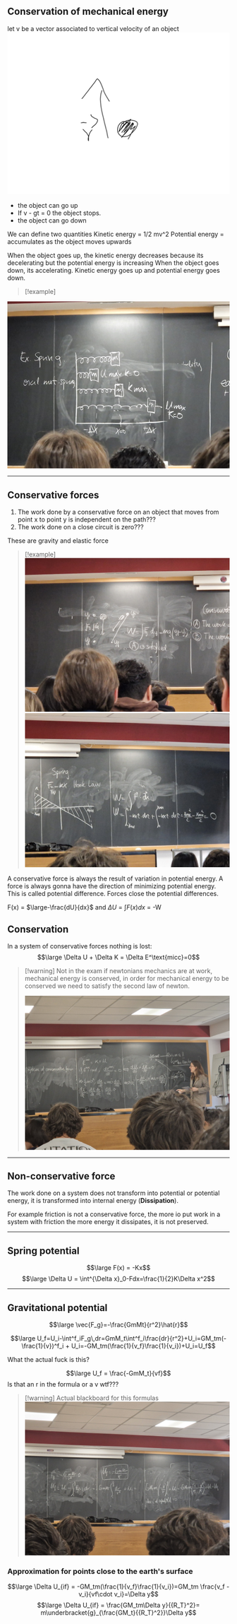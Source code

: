 ## Conservation of mechanical energy

let v be a vector associated to vertical velocity of an object
![](../z_images/Pasted%20image%2020240311091741.png)

- the object can go up
- If v - gt = 0 the object stops.
- the object can go down

We can define two quantities
Kinetic energy = 1/2 mv^2
Potential energy = accumulates as the object moves upwards

When the object goes up, the kinetic energy decreases because its decelerating but the potential energy is increasing
When the object goes down, its accelerating. Kinetic energy goes up and potential energy goes down.

> [!example]
> 
![](../z_images/Immagine%20WhatsApp%202024-03-11%20ore%2009.26.09_e34e9097.jpg)

---

## Conservative forces

1. The work done by a conservative force on an object that moves from point x to point y is independent on the path???
2. The work done on a close circuit is zero???

These are gravity and elastic force

> [!example]
> ![](../z_images/Immagine%20WhatsApp%202024-03-11%20ore%2009.33.24_f128175c.jpg)
![](../z_images/Immagine%20WhatsApp%202024-03-11%20ore%2009.37.44_71ddf431.jpg)


A conservative force is always the result of variation in potential energy.
A force is always gonna have the direction of minimizing potential energy.
This is called potential difference. Forces close the potential differences.

F(x) = $\large-\frac{dU}{dx}$
and
$\Delta U$ = $\int F(x)dx$ = -W   

## Conservation

In a system of conservative forces nothing is lost:
$$\large \Delta U + \Delta K = \Delta E^\text{micc}=0$$

> [!warning] Not in the exam
> if newtonians mechanics are at work, mechanical energy is conserved, in order for mechanical energy to be conserved we need to satisfy the second law of newton.
> 
> ![](../z_images/Immagine%20WhatsApp%202024-03-11%20ore%2009.56.05_a40f4058.jpg)

---

## Non-conservative force

The work done on a system does not transform into potential or potential energy, it is transformed into internal energy (**Dissipation**).

For example friction is not a conservative force, the more io put work in a system with friction the more energy it dissipates, it is not preserved.

---

## Spring potential

$$\large F(x) = -Kx$$
$$\large \Delta U = \int^{\Delta x}_0-Fdx=\frac{1}{2}K\Delta x^2$$

---

## Gravitational potential

$$\large \vec{F_g}=-\frac{GmMt}{r^2}\hat{r}$$

$$\large U_f=U_i-\int^f_iF_g\,dr=GmM_t\int^f_i\frac{dr}{r^2}+U_i=GM_tm(-\frac{1}{v})^f_i + U_i=-GM_tm(\frac{1}{v_f}\frac{1}{v_i})+U_i=U_f$$

What the actual fuck is this?

$$\large U_f = \frac{-GmM_t}{vf}$$
Is that an r in the formula or a v wtf???

> [!warning] Actual blackboard for this formulas
> ![](../z_images/Immagine%20WhatsApp%202024-03-11%20ore%2010.16.20_1dcbf720.jpg)

### Approximation for points close to the earth's surface

$$\large \Delta U_{if} = -GM_tm(\frac{1}{v_f}\frac{1}{v_i})=GM_tm
\frac{v_f - v_i}{vf\cdot v_i}=\Delta y$$
$$\large \Delta U_{if} = \frac{GM_tm\Delta y}{{R_T}^2}= m\underbracket{g}_{\frac{GM_t}{{R_T}^2}}\Delta y$$
